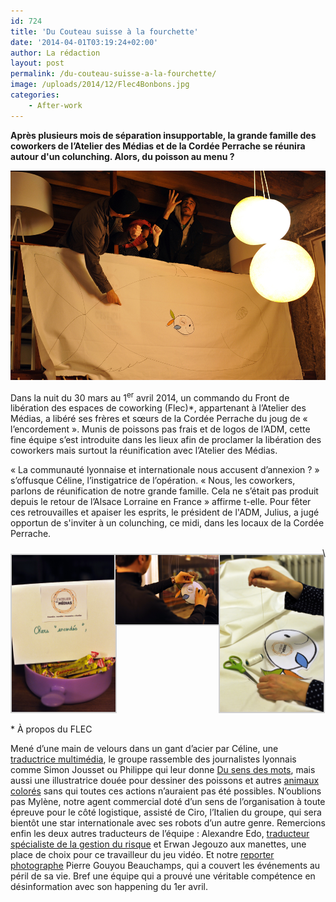 ```yaml
---
id: 724
title: 'Du Couteau suisse à la fourchette'
date: '2014-04-01T03:19:24+02:00'
author: La rédaction
layout: post
permalink: /du-couteau-suisse-a-la-fourchette/
image: /uploads/2014/12/Flec4Bonbons.jpg
categories:
    - After-work
---
```


**Après plusieurs mois de séparation insupportable, la grande famille des coworkers de l’Atelier des Médias et de la Cordée Perrache se réunira autour d'un colunching. Alors, du poisson au menu ?**

 **[![Flec4BanderoleVictoire](/uploads/2014/12/Flec4BanderoleVictoire.jpg)](/uploads/2014/12/Flec4BanderoleVictoire.jpg)**

Dans la nuit du 30 mars au 1<sup>er</sup> avril 2014, un commando du Front de libération des espaces de coworking (Flec)\*, appartenant à l’Atelier des Médias, a libéré ses frères et sœurs de la Cordée Perrache du joug de « l’encordement ». Munis de poissons pas frais et de logos de l’ADM, cette fine équipe s’est introduite dans les lieux afin de proclamer la libération des coworkers mais surtout la réunification avec l’Atelier des Médias.

« La communauté lyonnaise et internationale nous accusent d’annexion ? » s’offusque Céline, l’instigatrice de l’opération. « Nous, les coworkers, parlons de réunification de notre grande famille. Cela ne s’était pas produit depuis le retour de l’Alsace Lorraine en France » affirme t-elle. Pour fêter ces retrouvailles et apaiser les esprits, le président de l'ADM, Julius, a jugé opportun de s'inviter à un colunching, ce midi, dans les locaux de la Cordée Perrache.

 <style type="text/css">
			#gallery-2 {
				margin: auto;
			}
			#gallery-2 .gallery-item {
				float: left;
				margin-top: 10px;
				text-align: center;
				width: 33%;
			}
			#gallery-2 img {
				border: 2px solid #cfcfcf;
			}
			#gallery-2 .gallery-caption {
				margin-left: 0;
			}
			/* see gallery_shortcode() in wp-includes/media.php */
		</style>

<div class="gallery galleryid-724 gallery-columns-3 gallery-size-thumbnail" id="gallery-2"><dl class="gallery-item"> <dt class="gallery-icon portrait"> <img src="/uploads/2014/12/Flec4Bonbons.jpg" alt="Illustration"> </dt></dl><dl class="gallery-item"> <dt class="gallery-icon landscape"> <img src="/uploads/2014/12/Flec4Poisson1.jpg" alt="Illustration"> </dt></dl><dl class="gallery-item"> <dt class="gallery-icon portrait"> <img src="/uploads/2014/12/couture3.jpg" alt="Illustration"> </dt></dl>  
 </div>\* À propos du FLEC

Mené d’une main de velours dans un gant d’acier par Céline, une[ traductrice multimédia](https://www.traducteur-francais.fr/ "Traductrice de logiciels et jeux vidéo"), le groupe rassemble des journalistes lyonnais comme Simon Jousset ou Philippe qui leur donne [Du sens des mots](https://www.facebook.com/dusensdesmots?fref=ts "Du sens des mots"), mais aussi une illustratrice douée pour dessiner des poissons et autres [animaux colorés](https://claudinemorel.ultra-book.com/ "Illustratrice crayons de couleur") sans qui toutes ces actions n’auraient pas été possibles. N’oublions pas Mylène, notre agent commercial doté d’un sens de l’organisation à toute épreuve pour le côté logistique, assisté de Ciro, l’Italien du groupe, qui sera bientôt une star internationale avec ses robots d’un autre genre. Remercions enfin les deux autres traducteurs de l’équipe : Alexandre Edo, [traducteur spécialiste de la gestion du risque](https://www.linkedin.com/pub/alexandre-edo/27/484/521 "Traducteur assurance") et Erwan Jegouzo aux manettes, une place de choix pour ce travailleur du jeu vidéo. Et notre [reporter photographe](https://www.flickr.com/photos/pierregb/ "Pierre Gouyou Beauchamps") Pierre Gouyou Beauchamps, qui a couvert les événements au péril de sa vie. Bref une équipe qui a prouvé une véritable compétence en désinformation avec son happening du 1er avril.
